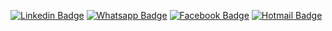 [![Linkedin Badge](https://img.shields.io/badge/-LinkedIn-blue?style=for-the-badge&logo=Linkedin&logoColor=white)](https://www.linkedin.com/in/rafael-lopes-bastos-723467b1/)
[![Whatsapp Badge](https://img.shields.io/badge/-Whatsapp-128c7e?style=for-the-badge&logo=Whatsapp&logoColor=white)](https://wa.me/14996591206)
[![Facebook Badge](https://img.shields.io/badge/-Facebook-3b5998?style=for-the-badge&logo=Facebook&logoColor=white)](https://www.facebook.com/rafael.lopesbastos)
[![Hotmail Badge](https://img.shields.io/badge/-Hotmail-0078D4?style=for-the-badge&logo=microsoft-outlook&logoColor=white&link=mailto:rafalopesb@hotmail.com)](mailto:rafalopesb@hotmail.com)

<!--

Here are some ideas to get you started:

- 🔭 I’m currently working on ...
- 🌱 I’m currently learning ...
- 👯 I’m looking to collaborate on ...
- 🤔 I’m looking for help with ...
- 💬 Ask me about ...
- 📫 How to reach me: ...
- 😄 Pronouns: ...
-  Fun fact: ...
!>
